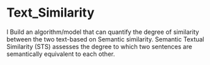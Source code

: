 # Text_Similarity
I Build an algorithm/model that can quantify the degree of similarity between the two text-based on Semantic similarity. Semantic Textual Similarity (STS) assesses the degree to which two sentences are semantically equivalent to each other.

